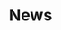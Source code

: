 ---
draft: true
title: News
description: 'News at Erwin National Fish Hatchery.'
query: 'Erwin National Fish Hatchery'
section: news
type: field-station
facebook: ErwinNFH
nav: News
tags:
    - 'Erwin National Fish Hatchery'
updated: 'February 14th, 2019'
---